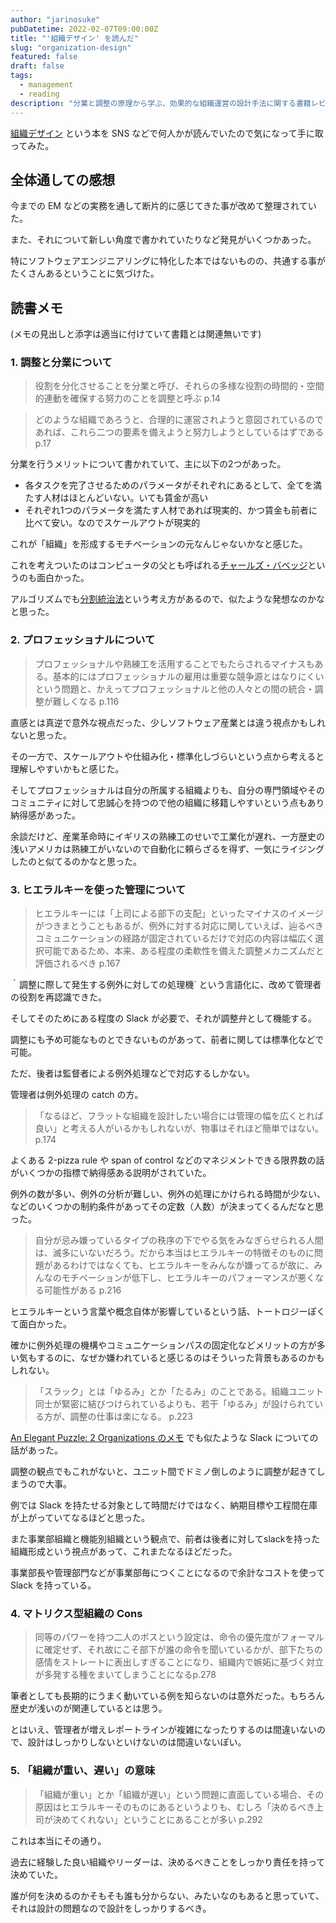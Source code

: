 ```yaml
---
author: "jarinosuke"
pubDatetime: 2022-02-07T09:00:00Z
title: "'組織デザイン' を読んだ"
slug: "organization-design"
featured: false
draft: false
tags:
  - management
  - reading
description: "分業と調整の原理から学ぶ、効果的な組織運営の設計手法に関する書籍レビュー"
---
```

[組織デザイン]( https://www.amazon.co.jp/dp/4532110238) という本を SNS などで何人かが読んでいたので気になって手に取ってみた。

## 全体通しての感想

今までの EM などの実務を通して断片的に感じてきた事が改めて整理されていた。

また、それについて新しい角度で書かれていたりなど発見がいくつかあった。

特にソフトウェアエンジニアリングに特化した本ではないものの、共通する事がたくさんあるということに気づけた。

## 読書メモ

(メモの見出しと添字は適当に付けていて書籍とは関連無いです)

### 1. 調整と分業について

> 役割を分化させることを分業と呼び、それらの多様な役割の時間的・空間的連動を確保する努力のことを調整と呼ぶ p.14

> どのような組織であろうと、合理的に運営されようと意図されているのであれば、これら二つの要素を備えようと努力しようとしているはずである p.17

分業を行うメリットについて書かれていて、主に以下の2つがあった。

- 各タスクを完了させるためのパラメータがそれぞれにあるとして、全てを満たす人材はほとんどいない。いても賃金が高い
- それぞれ1つのパラメータを満たす人材であれば現実的、かつ賃金も前者に比べて安い。なのでスケールアウトが現実的

これが「組織」を形成するモチベーションの元なんじゃないかなと感じた。

これを考えついたのはコンピュータの父とも呼ばれる[チャールズ・バベッジ](https://ja.wikipedia.org/wiki/チャールズ・バベッジ)というのも面白かった。

アルゴリズムでも[分割統治法](https://ja.wikipedia.org/wiki/分割統治法)という考え方があるので、似たような発想なのかなと思った。

### 2. プロフェッショナルについて

> プロフェッショナルや熟練工を活用することでもたらされるマイナスもある。基本的にはプロフェッショナルの雇用は重要な競争源とはなりにくいという問題と、かえってプロフェッショナルと他の人々との間の統合・調整が難しくなる p.116

直感とは真逆で意外な視点だった、少しソフトウェア産業とは違う視点かもしれないと思った。

その一方で、スケールアウトや仕組み化・標準化しづらいという点から考えると理解しやすいかもと感じた。

そしてプロフェッショナルは自分の所属する組織よりも、自分の専門領域やそのコミュニティに対して忠誠心を持つので他の組織に移籍しやすいという点もあり納得感があった。

余談だけど、産業革命時にイギリスの熟練工のせいで工業化が遅れ、一方歴史の浅いアメリカは熟練工がいないので自動化に頼らざるを得ず、一気にライジングしたのと似てるのかなと思った。

### 3. ヒエラルキーを使った管理について

> ヒエラルキーには「上司による部下の支配」といったマイナスのイメージがつきまとうこともあるが、例外に対する対応に関していえば、辿るべきコミュニケーションの経路が固定されているだけで対応の内容は幅広く選択可能であるため、本来、ある程度の柔軟性を備えた調整メカニズムだと評価されるべき p.167

｀調整に際して発生する例外に対しての処理機` という言語化に、改めて管理者の役割を再認識できた。

そしてそのためにある程度の Slack が必要で、それが調整弁として機能する。

調整にも予め可能なものとできないものがあって、前者に関しては標準化などで可能。

ただ、後者は監督者による例外処理などで対応するしかない。

管理者は例外処理の catch の方。

> 「なるほど、フラットな組織を設計したい場合には管理の幅を広くとれば良い」と考える人がいるかもしれないが、物事はそれほど簡単ではない。p.174

よくある 2-pizza rule や span of control などのマネジメントできる限界数の話がいくつかの指標で納得感ある説明がされていた。

例外の数が多い、例外の分析が難しい、例外の処理にかけられる時間が少ない、などのいくつかの制約条件があってその定数（人数）が決まってくるんだなと思った。

> 自分が忌み嫌っているタイプの秩序の下でやる気をみなぎらせられる人間は、滅多にいないだろう。だから本当はヒエラルキーの特徴そのものに問題があるわけではなくても、ヒエラルキーをみんなが嫌ってるが故に、みんなのモチベーションが低下し、ヒエラルキーのパフォーマンスが悪くなる可能性がある p.216

ヒエラルキーという言葉や概念自体が影響しているという話、トートロジーぽくて面白かった。

確かに例外処理の機構やコミュニケーションパスの固定化などメリットの方が多い気もするのに、なぜか嫌われていると感じるのはそういった背景もあるのかもしれない。

> 「スラック」とは「ゆるみ」とか「たるみ」のことである。組織ユニット同士が緊密に結びつけられているよりも、若干「ゆるみ」が設けられている方が、調整の仕事は楽になる。 p.223

[An Elegant Puzzle: 2 Organizations のメモ](an-elegant-puzzle_org) でも似たような Slack についての話があった。

調整の観点でもこれがないと、ユニット間でドミノ倒しのように調整が起きてしまうので大事。

例では Slack を持たせる対象として時間だけではなく、納期目標や工程間在庫が上がっていてなるほどと思った。

また事業部組織と機能別組織という観点で、前者は後者に対してslackを持った組織形成という視点があって、これまたなるほどだった。

事業部長や管理部門などが事業部毎につくことになるので余計なコストを使って Slack を持っている。

### 4. マトリクス型組織の Cons

> 同等のパワーを持つ二人のボスという設定は、命令の優先度がフォーマルに確定せず、それ故にこそ部下が誰の命令を聞いているかが、部下たちの感情をストレートに表出しすぎることになり、組織内で嫉妬に基づく対立が多発する種をまいてしまうことになるp.278

筆者としても長期的にうまく動いている例を知らないのは意外だった。もちろん歴史が浅いのが関連しているとは思う。

とはいえ、管理者が増えレポートラインが複雑になったりするのは間違いないので、設計はしっかりしないといけないのは間違いないぽい。

### 5. 「組織が重い、遅い」の意味

> 「組織が重い」とか「組織が遅い」という問題に直面している場合、その原因はヒエラルキーそのものにあるというよりも、むしろ「決めるべき上司が決めてくれない」ということにあることが多い p.292

これは本当にその通り。

過去に経験した良い組織やリーダーは、決めるべきことをしっかり責任を持って決めていた。

誰が何を決めるのかそもそも誰も分からない、みたいなのもあると思っていて、それは設計の問題なので設計をしっかりするべき。